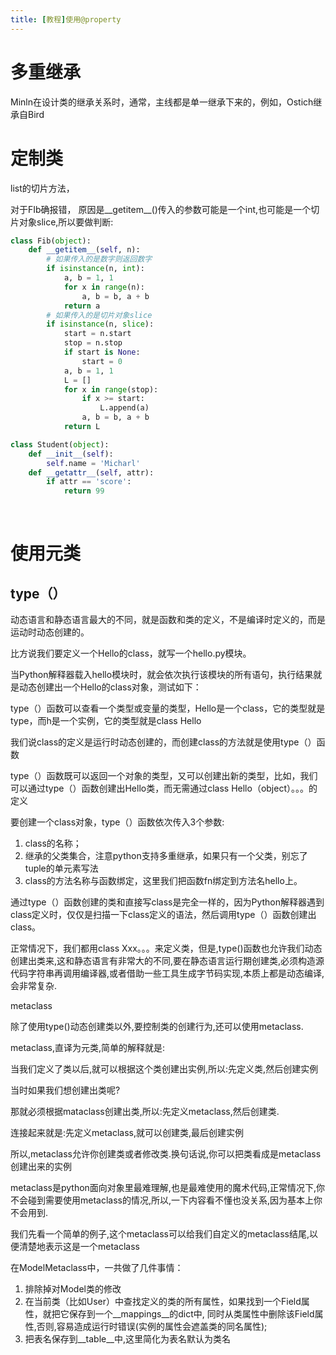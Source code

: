 ```yaml
---
title: [教程]使用@property
---
```

# 多重继承

Minln在设计类的继承关系时，通常，主线都是单一继承下来的，例如，Ostich继承自Bird

# 定制类

list的切片方法，

对于FIb确报错， 原因是__getitem__()传入的参数可能是一个int,也可能是一个切片对象slice,所以要做判断:

``` python
class Fib(object):
    def __getitem__(self, n):
        # 如果传入的是数字则返回数字
        if isinstance(n, int):
            a, b = 1, 1
            for x in range(n):
                a, b = b, a + b
            return a
        # 如果传入的是切片对象slice
        if isinstance(n, slice):
            start = n.start
            stop = n.stop
            if start is None:
                start = 0
            a, b = 1, 1
            L = []
            for x in range(stop):
                if x >= start:
                    L.append(a)
                a, b = b, a + b
            return L
```

``` python
class Student(object):
    def __init__(self):
        self.name = 'Micharl'
    def __getattr__(self, attr):
        if attr == 'score':
            return 99
```

​ 

# 使用元类

## type（）

动态语言和静态语言最大的不同，就是函数和类的定义，不是编译时定义的，而是运动时动态创建的。

比方说我们要定义一个Hello的class，就写一个hello.py模块。

当Python解释器载入hello模块时，就会依次执行该模块的所有语句，执行结果就是动态创建出一个Hello的class对象，测试如下：

type（）函数可以查看一个类型或变量的类型，Hello是一个class，它的类型就是type，而h是一个实例，它的类型就是class Hello

我们说class的定义是运行时动态创建的，而创建class的方法就是使用type（）函数

type（）函数既可以返回一个对象的类型，又可以创建出新的类型，比如，我们可以通过type（）函数创建出Hello类，而无需通过class Hello（object）。。。的定义

要创建一个class对象，type（）函数依次传入3个参数:

1. class的名称；
2. 继承的父类集合，注意python支持多重继承，如果只有一个父类，别忘了tuple的单元素写法
3. class的方法名称与函数绑定，这里我们把函数fn绑定到方法名hello上。

通过type（）函数创建的类和直接写class是完全一样的，因为Python解释器遇到class定义时，仅仅是扫描一下class定义的语法，然后调用type（）函数创建出class。

正常情况下，我们都用class Xxx。。。来定义类，但是,type()函数也允许我们动态创建出类来,这和静态语言有非常大的不同,要在静态语言运行期创建类,必须构造源代码字符串再调用编译器,或者借助一些工具生成字节码实现,本质上都是动态编译, 会非常复杂.

metaclass

除了使用type()动态创建类以外,要控制类的创建行为,还可以使用metaclass.

metaclass,直译为元类,简单的解释就是:

当我们定义了类以后,就可以根据这个类创建出实例,所以:先定义类,然后创建实例

当时如果我们想创建出类呢?

那就必须根据mataclass创建出类,所以:先定义metaclass,然后创建类.

连接起来就是:先定义metaclass,就可以创建类,最后创建实例

所以,metaclass允许你创建类或者修改类.换句话说,你可以把类看成是metaclass创建出来的实例

metaclass是python面向对象里最难理解,也是最难使用的魔术代码,正常情况下,你不会碰到需要使用metaclass的情况,所以,一下内容看不懂也没关系,因为基本上你不会用到.

我们先看一个简单的例子,这个metaclass可以给我们自定义的metaclass结尾,以便清楚地表示这是一个metaclass

在ModelMetaclass中，一共做了几件事情：

1. 排除掉对Model类的修改
2. 在当前类（比如User）中查找定义的类的所有属性，如果找到一个Field属性，就把它保存到一个__mappings__的dict中, 同时从类属性中删除该Field属性,否则,容易造成运行时错误(实例的属性会遮盖类的同名属性);
3. 把表名保存到__table__中,这里简化为表名默认为类名
